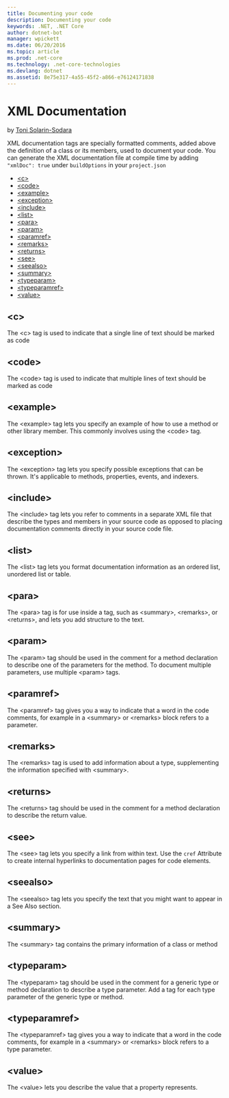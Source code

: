 ```yaml
---
title: Documenting your code
description: Documenting your code
keywords: .NET, .NET Core
author: dotnet-bot
manager: wpickett
ms.date: 06/20/2016
ms.topic: article
ms.prod: .net-core
ms.technology: .net-core-technologies
ms.devlang: dotnet
ms.assetid: 8e75e317-4a55-45f2-a866-e76124171838
---
```


# XML Documentation

by [Toni Solarin-Sodara](https://github.com/tsolarin)

XML documentation tags are specially formatted comments, added above the definition of a class 
or its members, used to document your code. You can generate the XML documentation file at compile time 
by adding `"xmlDoc": true` under `buildOptions` in your `project.json`

* [&lt;c&gt;](#c)
* [&lt;code&gt;](#code)
* [&lt;example&gt;](#example)
* [&lt;exception&gt;](#exception)
* [&lt;include&gt;](#include)
* [&lt;list&gt;](#list)
* [&lt;para&gt;](#para)
* [&lt;param&gt;](#param)
* [&lt;paramref&gt;](#paramref)
* [&lt;remarks&gt;](#remarks)
* [&lt;returns&gt;](#returns)
* [&lt;see&gt;](#see)
* [&lt;seealso&gt;](#seealso)
* [&lt;summary&gt;](#summary)
* [&lt;typeparam&gt;](#typeparam)
* [&lt;typeparamref&gt;](#typeparamref)
* [&lt;value&gt;](#value)

<a name="c"></a>
## &lt;c&gt;

The &lt;c&gt; tag is used to indicate that a single line of text should be marked as code

<a name="code"></a>
## &lt;code&gt;

The &lt;code&gt; tag is used to indicate that multiple lines of text should be marked as code

<a name="example"></a>
## &lt;example&gt;

The &lt;example&gt; tag lets you specify an example of how to use a method or other library member. 
This commonly involves using the &lt;code&gt; tag.

<a name="exception"></a>
## &lt;exception&gt;

The &lt;exception&gt; tag lets you specify possible exceptions that can be thrown. 
It's applicable to methods, properties, events, and indexers.

<a name="include"></a>
## &lt;include&gt;

The &lt;include&gt; tag lets you refer to comments in a separate XML file that describe the types and members 
in your source code as opposed to placing documentation comments directly in your source code file.

<a name="list"></a>
## &lt;list&gt;

The &lt;list&gt; tag lets you format documentation information as an ordered list, unordered list or table.

<a name="para"></a>
## &lt;para&gt;

The &lt;para&gt; tag is for use inside a tag, such as &lt;summary&gt;, &lt;remarks&gt;, 
or &lt;returns&gt;, and lets you add structure to the text.

<a name="param"></a>
## &lt;param&gt;

The &lt;param&gt; tag should be used in the comment for a method declaration to describe one of the parameters for the method.
To document multiple parameters, use multiple &lt;param&gt; tags.

<a name="paramref"></a>
## &lt;paramref&gt;

The &lt;paramref&gt; tag gives you a way to indicate that a word in the code comments, 
for example in a &lt;summary&gt; or &lt;remarks&gt; block refers to a parameter.

<a name="remarks"></a>
## &lt;remarks&gt;

The &lt;remarks&gt; tag is used to add information about a type, supplementing the information specified with &lt;summary&gt;.

<a name="returns"></a>
## &lt;returns&gt;

The &lt;returns&gt; tag should be used in the comment for a method declaration to describe the return value.

<a name="see"></a>
## &lt;see&gt;

The &lt;see&gt; tag lets you specify a link from within text. Use the `cref` Attribute to create internal hyperlinks to documentation pages for code elements.

<a name="seealso"></a>
## &lt;seealso&gt;

The &lt;seealso&gt; tag lets you specify the text that you might want to appear in a See Also section. 

<a name="summary"></a>
## &lt;summary&gt;

The &lt;summary&gt; tag contains the primary information of a class or method

<a name="typeparam"></a>
## &lt;typeparam&gt;

The &lt;typeparam&gt; tag should be used in the comment for a generic type or method declaration to describe a type parameter. 
Add a tag for each type parameter of the generic type or method.

<a name="typeparamref"></a>
## &lt;typeparamref&gt;

The &lt;typeparamref&gt; tag gives you a way to indicate that a word in the code comments, 
for example in a &lt;summary&gt; or &lt;remarks&gt; block refers to a type parameter.

<a name="value"></a>
## &lt;value&gt;

The &lt;value&gt; lets you describe the value that a property represents.

